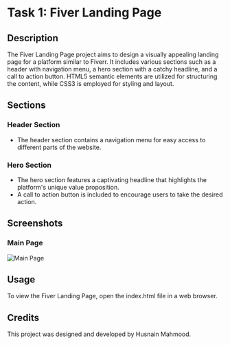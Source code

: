 # Task 1: Fiver Landing Page

## Description
The Fiver Landing Page project aims to design a visually appealing landing page for a platform similar to Fiverr. It includes various sections such as a header with navigation menu, a hero section with a catchy headline, and a call to action button. HTML5 semantic elements are utilized for structuring the content, while CSS3 is employed for styling and layout.

## Sections

### Header Section
- The header section contains a navigation menu for easy access to different parts of the website.

### Hero Section
- The hero section features a captivating headline that highlights the platform's unique value proposition.
- A call to action button is included to encourage users to take the desired action.

## Screenshots

### Main Page
![Main Page](screenshots/hero.png)

## Usage
To view the Fiver Landing Page, open the index.html file in a web browser.

## Credits
This project was designed and developed by Husnain Mahmood.